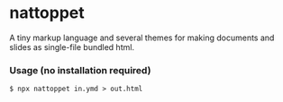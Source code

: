 nattoppet
=========

A tiny markup language and several themes for making documents and slides as single-file bundled html.

### Usage (no installation required)

```
$ npx nattoppet in.ymd > out.html
```
